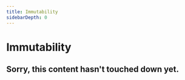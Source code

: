 ```yaml
---
title: Immutability
sidebarDepth: 0
---
```


# Immutability

## Sorry, this content hasn't touched down yet.

